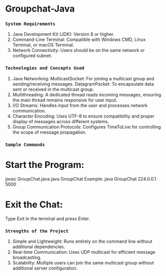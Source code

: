 # Groupchat-Java

### `System Requirements`
1.	Java Development Kit (JDK): Version 8 or higher.
2.	Command-Line Terminal: Compatible with Windows CMD, Linux Terminal, or macOS Terminal.
3.	Network Connectivity: Users should be on the same network or configured subnet.


### `Technologies and Concepts Used`
1.	Java Networking:
MulticastSocket: For joining a multicast group and sending/receiving messages.
DatagramPacket: To encapsulate data sent or received in the multicast group.
2.	Multithreading:
A dedicated thread reads incoming messages, ensuring the main thread remains responsive for user input.
3.	I/O Streams:
Handles input from the user and processes network communication.
4.	Character Encoding:
Uses UTF-8 to ensure compatibility and proper display of messages across different systems.
5.	Group Communication Protocols:
Configures TimeToLive for controlling the scope of message propagation.

### `Sample Commands `
# Start the Program:
javac GroupChat.java
java GroupChat <multicast-host> <port-number>
Example: java GroupChat 224.0.0.1 5000
# Exit the Chat:
Type Exit in the terminal and press Enter.

### `Strengths of the Project`
1.	Simple and Lightweight: Runs entirely on the command line without additional dependencies.
2.	Real-time Communication: Uses UDP multicast for efficient message broadcasting.
3.	Scalability: Multiple users can join the same multicast group without additional server configuration.
